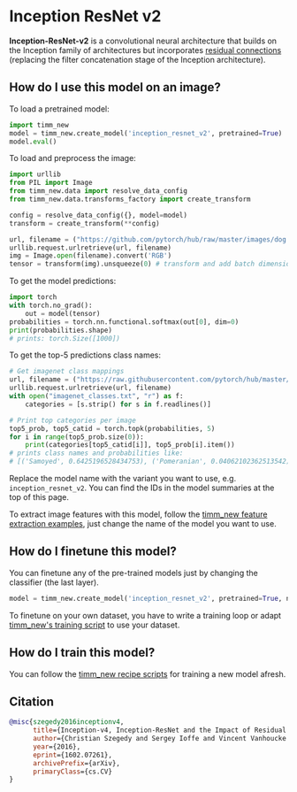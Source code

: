 # Inception ResNet v2

**Inception-ResNet-v2** is a convolutional neural architecture that builds on the Inception family of architectures but incorporates [residual connections](https://paperswithcode.com/method/residual-connection) (replacing the filter concatenation stage of the Inception architecture).

## How do I use this model on an image?
To load a pretrained model:

```python
import timm_new
model = timm_new.create_model('inception_resnet_v2', pretrained=True)
model.eval()
```

To load and preprocess the image:
```python
import urllib
from PIL import Image
from timm_new.data import resolve_data_config
from timm_new.data.transforms_factory import create_transform

config = resolve_data_config({}, model=model)
transform = create_transform(**config)

url, filename = ("https://github.com/pytorch/hub/raw/master/images/dog.jpg", "dog.jpg")
urllib.request.urlretrieve(url, filename)
img = Image.open(filename).convert('RGB')
tensor = transform(img).unsqueeze(0) # transform and add batch dimension
```

To get the model predictions:
```python
import torch
with torch.no_grad():
    out = model(tensor)
probabilities = torch.nn.functional.softmax(out[0], dim=0)
print(probabilities.shape)
# prints: torch.Size([1000])
```

To get the top-5 predictions class names:
```python
# Get imagenet class mappings
url, filename = ("https://raw.githubusercontent.com/pytorch/hub/master/imagenet_classes.txt", "imagenet_classes.txt")
urllib.request.urlretrieve(url, filename)
with open("imagenet_classes.txt", "r") as f:
    categories = [s.strip() for s in f.readlines()]

# Print top categories per image
top5_prob, top5_catid = torch.topk(probabilities, 5)
for i in range(top5_prob.size(0)):
    print(categories[top5_catid[i]], top5_prob[i].item())
# prints class names and probabilities like:
# [('Samoyed', 0.6425196528434753), ('Pomeranian', 0.04062102362513542), ('keeshond', 0.03186424449086189), ('white wolf', 0.01739676296710968), ('Eskimo dog', 0.011717947199940681)]
```

Replace the model name with the variant you want to use, e.g. `inception_resnet_v2`. You can find the IDs in the model summaries at the top of this page.

To extract image features with this model, follow the [timm_new feature extraction examples](https://rwightman.github.io/pytorch-image-models/feature_extraction/), just change the name of the model you want to use.

## How do I finetune this model?
You can finetune any of the pre-trained models just by changing the classifier (the last layer).
```python
model = timm_new.create_model('inception_resnet_v2', pretrained=True, num_classes=NUM_FINETUNE_CLASSES)
```
To finetune on your own dataset, you have to write a training loop or adapt [timm_new's training
script](https://github.com/rwightman/pytorch-image-models/blob/master/train.py) to use your dataset.

## How do I train this model?

You can follow the [timm_new recipe scripts](https://rwightman.github.io/pytorch-image-models/scripts/) for training a new model afresh.

## Citation

```BibTeX
@misc{szegedy2016inceptionv4,
      title={Inception-v4, Inception-ResNet and the Impact of Residual Connections on Learning},
      author={Christian Szegedy and Sergey Ioffe and Vincent Vanhoucke and Alex Alemi},
      year={2016},
      eprint={1602.07261},
      archivePrefix={arXiv},
      primaryClass={cs.CV}
}
```

<!--
Type: model-index
Collections:
- Name: Inception ResNet v2
  Paper:
    Title: Inception-v4, Inception-ResNet and the Impact of Residual Connections on
      Learning
    URL: https://paperswithcode.com/paper/inception-v4-inception-resnet-and-the-impact
Models:
- Name: inception_resnet_v2
  In Collection: Inception ResNet v2
  Metadata:
    FLOPs: 16959133120
    Parameters: 55850000
    File Size: 223774238
    Architecture:
    - Average Pooling
    - Dropout
    - Inception-ResNet-v2 Reduction-B
    - Inception-ResNet-v2-A
    - Inception-ResNet-v2-B
    - Inception-ResNet-v2-C
    - Reduction-A
    - Softmax
    Tasks:
    - Image Classification
    Training Techniques:
    - Label Smoothing
    - RMSProp
    - Weight Decay
    Training Data:
    - ImageNet
    Training Resources: 20x NVIDIA Kepler GPUs
    ID: inception_resnet_v2
    LR: 0.045
    Dropout: 0.2
    Crop Pct: '0.897'
    Momentum: 0.9
    Image Size: '299'
    Interpolation: bicubic
  Code: https://github.com/rwightman/pytorch-image-models/blob/d8e69206be253892b2956341fea09fdebfaae4e3/timm_new/models/inception_resnet_v2.py#L343
  Weights: https://github.com/rwightman/pytorch-image-models/releases/download/v0.1-weights/inception_resnet_v2-940b1cd6.pth
  Results:
  - Task: Image Classification
    Dataset: ImageNet
    Metrics:
      Top 1 Accuracy: 0.95%
      Top 5 Accuracy: 17.29%
-->
